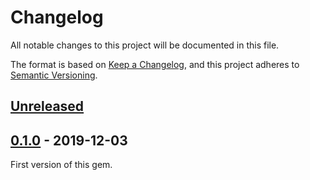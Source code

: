 # Changelog

All notable changes to this project will be documented in this file.

The format is based on [Keep a Changelog](https://keepachangelog.com/en/1.0.0/),
and this project adheres to [Semantic Versioning](https://semver.org/spec/v2.0.0.html).


## [Unreleased]


## [0.1.0] - 2019-12-03

First version of this gem.


[Unreleased]: https://github.com/nosolosoftware/rubocop-nosolosoftware/compare/v0.1.0...HEAD
[0.1.0]: https://github.com/nosolosoftware/rubocop-nosolosoftware/releases/tag/v0.1.0
